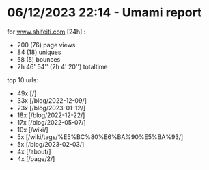 # 06/12/2023 22:14 - Umami report
for www.shifeiti.com [24h] :

 - 200 (76) page views
 - 84 (18) uniques
 - 58 (5) bounces
 - 2h 46' 54'' (2h 4' 20'') totaltime


top 10 urls:
 - 49x [/]
 - 33x [/blog/2022-12-09/]
 - 23x [/blog/2023-01-12/]
 - 18x [/blog/2022-12-22/]
 - 17x [/blog/2022-05-07/]
 - 10x [/wiki/]
 - 5x [/wiki/tags/%E5%BC%80%E6%BA%90%E5%BA%93/]
 - 5x [/blog/2023-02-03/]
 - 4x [/about/]
 - 4x [/page/2/]


